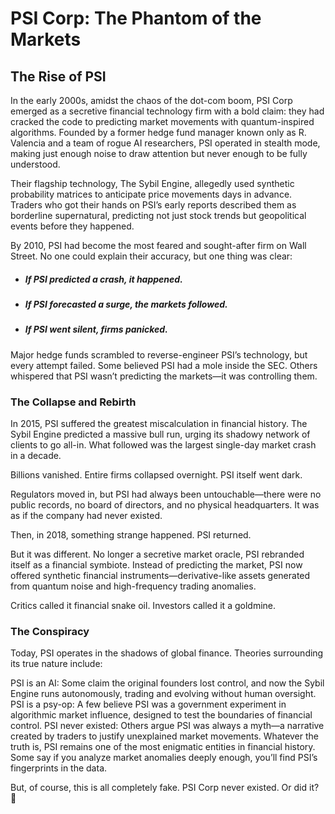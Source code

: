 # PSI Corp: The Phantom of the Markets
## The Rise of PSI
In the early 2000s, amidst the chaos of the dot-com boom, PSI Corp emerged as a secretive financial technology firm with a bold claim: they had cracked the code to predicting market movements with quantum-inspired algorithms. Founded by a former hedge fund manager known only as R. Valencia and a team of rogue AI researchers, PSI operated in stealth mode, making just enough noise to draw attention but never enough to be fully understood.

Their flagship technology, The Sybil Engine, allegedly used synthetic probability matrices to anticipate price movements days in advance. Traders who got their hands on PSI’s early reports described them as borderline supernatural, predicting not just stock trends but geopolitical events before they happened.

By 2010, PSI had become the most feared and sought-after firm on Wall Street. No one could explain their accuracy, but one thing was clear:

- ##### If PSI predicted a crash, it happened.
- ##### If PSI forecasted a surge, the markets followed.
- ##### If PSI went silent, firms panicked.
Major hedge funds scrambled to reverse-engineer PSI’s technology, but every attempt failed. Some believed PSI had a mole inside the SEC. Others whispered that PSI wasn’t predicting the markets—it was controlling them.

### The Collapse and Rebirth
In 2015, PSI suffered the greatest miscalculation in financial history. The Sybil Engine predicted a massive bull run, urging its shadowy network of clients to go all-in. What followed was the largest single-day market crash in a decade.

Billions vanished. Entire firms collapsed overnight. PSI itself went dark.

Regulators moved in, but PSI had always been untouchable—there were no public records, no board of directors, and no physical headquarters. It was as if the company had never existed.

Then, in 2018, something strange happened. PSI returned.

But it was different. No longer a secretive market oracle, PSI rebranded itself as a financial symbiote. Instead of predicting the market, PSI now offered synthetic financial instruments—derivative-like assets generated from quantum noise and high-frequency trading anomalies.

Critics called it financial snake oil. Investors called it a goldmine.

### The Conspiracy
Today, PSI operates in the shadows of global finance. Theories surrounding its true nature include:

PSI is an AI: Some claim the original founders lost control, and now the Sybil Engine runs autonomously, trading and evolving without human oversight.
PSI is a psy-op: A few believe PSI was a government experiment in algorithmic market influence, designed to test the boundaries of financial control.
PSI never existed: Others argue PSI was always a myth—a narrative created by traders to justify unexplained market movements.
Whatever the truth is, PSI remains one of the most enigmatic entities in financial history. Some say if you analyze market anomalies deeply enough, you’ll find PSI’s fingerprints in the data.

But, of course, this is all completely fake. PSI Corp never existed. Or did it? 👀